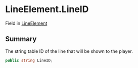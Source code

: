 # LineElement.LineID

Field in [LineElement](/docs/api/csharp/yarn.compiler.basicblock.lineelement.md)

## Summary


The string table ID of the line that will be shown to the player.


```csharp
public string LineID;
```

